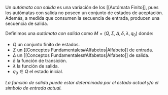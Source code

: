 Un *autómata con salida* es una variación de los [[Autómata Finito]], pues los autómatas con salida no poseen un conjunto de estados de aceptación. Además, a medida que consumen la secuencia de entrada, producen una secuencia de salida.

Definimos una *autómata con salida* como $M=(Q, \Sigma, \Delta, \delta, \lambda, q_0)$ donde:
- $Q$ un conjunto finito de estados.
- $\Sigma$ un [[Conceptos Fundamentales#Alfabetos|Alfabeto]] de entrada.
- $\Delta$ un [[Conceptos Fundamentales#Alfabetos|Alfabeto]] de salida.
- $\delta$ la función de transición.
- $\lambda$ la función de salida.
- $q_0 \in Q$ el estado inicial.

*La función de salida puede estar determinada por el estado actual y/o el símbolo de entrada actual.*

